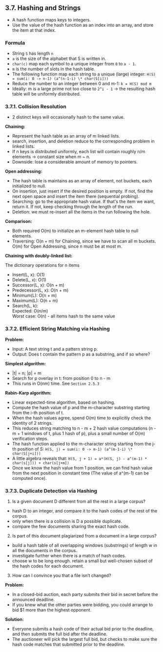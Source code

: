 ## 3.7. Hashing and Strings

- A hash function maps keys to integers.
- Use the value of the hash function as an index into an array, and store the item at that index.

### Formula

- String `S` has length `n`
- `a` is the size of the alphabet that S is written in.
- `char(c)` map each symbol to a unique integer from `0` to `a - 1`.
- `m` is the number of slots in the hash table.
- The following function map each string to a unique (large) integer:
  `H(S) = sum(i: 0 -> n-1) (a^(n-1-i) \* char(S[i]))`
- Reduce the number to an integer between 0 and m-1:
  `k = H(S) mod m`
- Ideally: m is a large prime not too close to `2^i - 1` -> the resulting hash table will be uniformly distributed.

### 3.7.1. Collision Resolution

- 2 distinct keys will occasionally hash to the same value.

**Chaining:**

- Represent the hash table as an array of m linked lists.
- search, insertion, and deletion reduce to the corresponding problem in linked lists.
- If n keys is distributed uniformly, each list will contain roughly n/m elements -> constant size when m ~ n.
- Downside: lose a considerable amount of memory to pointers.

**Open addressing:**

- The hash table is maintains as an array of element, not buckets, each initialized to null.
- On insertion, just insert if the desired position is empty. If not, find the next open space and insert the item there (sequential probing).
- Searching: go to the appropriate hash value. If that's the item we want, return it. If not, keep checking through the length of the run.
- Deletion: we must re-insert all the items in the run following the hole.

**Comparison:**

- Both required O(m) to initialize an m-element hash table to null elements.
- Traversing: O(n + m) for Chaining, since we have to scan all m buckets. O(m) for Open Addressing, since n must be at most m.

**Chaining with doubly-linked list:**

The dictionary operations for n items

- Insert(L, x): O(1)
- Delete(L, x): O(1)
- Successor(L, x): O(n + m)
- Predecessor(L, x): O(n + m)
- Minimum(L): O(n + m)
- Maximum(L): O(n + m)
- Search(L, k):  
  Expected: O(n/m)  
  Worst case: O(n) - all items hash to the same value

### 3.7.2. Efficient String Matching via Hashing

**Problem:**

- Input: A text string t and a pattern string p.
- Output: Does t contain the pattern p as a substring, and if so where?

**Simplest algorithm:**

- |t| = n; |p| = m
- Search for p overlay in t: from position 0 to n - m
- This runs in O(nm) time. See `Section 2.5.3`

**Rabin-Karp algorithm:**

- Linear expected-time algorithm, based on hashing.
- Compute the hash value of p and the m-character substring starting from the i-th position of t.
- When the hash values agree, spend O(m) time to explicitly check the identity of 2 strings.
- This reduces string matching to n - m + 2 hash value computations (n - m + 1 windows of t, plus 1 hash of p), plus a small number of O(m) verification steps.
- The hash function applied to the m-character string starting from the j-th position of S:
  `H(S, j) = sum(i: 0 -> m-1) (a^(m-1-i) \* char(S[j+i]))`
- A little algebra reveals that:
  `H(S, j + 1) = a*(H(S, j) - a^(m-1) * char(s[j])) + char(s[j+m])`
- Once we know the hash value from 1 position, we can find hash value from the next position in constant time (The value of a^(m-1) can be computed once).

### 3.7.3. Duplicate Detection via Hashing

1. Is a given document D different from all the rest in a large corpus?

- hash D to an integer, and compare it to the hash codes of the rest of the corpus.
- only when there is a collision is D a possible duplicate.
- compare the few documents sharing the exact hash code.

2. Is part of this document plagiarized from a document in a large corpus?

- build a hash table of all overlapping windows (substrings) of length w in all the documents in the corpus.
- investigate further when there is a match of hash codes.
- choose w to be long enough. retain a small but well-chosen subset of the hash codes for each document.

3. How can I convince you that a file isn’t changed?

**Problem:**

- In a closed-bid auction, each party submits their bid in secret before the announced deadline.
- If you knew what the other parties were bidding, you could arrange to bid $1 more than the highest opponent.

**Solution:**

- Everyone submits a hash code of their actual bid prior to the deadline, and then submits the full bid after the deadline.
- The auctioneer will pick the largest full bid, but checks to make sure the
  hash code matches that submitted prior to the deadline.
